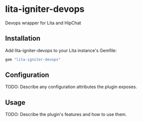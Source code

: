 # lita-igniter-devops
Devops wrapper for Lita and HipChat

## Installation

Add lita-igniter-devops to your Lita instance's Gemfile:

``` ruby
gem "lita-igniter-devops"
```

## Configuration

TODO: Describe any configuration attributes the plugin exposes.

## Usage

TODO: Describe the plugin's features and how to use them.
